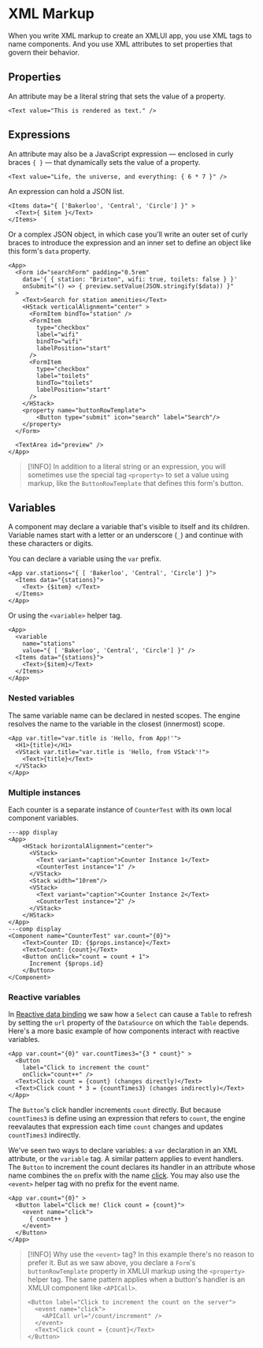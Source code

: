 # XML Markup

When you write XML markup to create an XMLUI app, you use XML tags to name components. And you use XML attributes to set properties that govern their behavior.

## Properties

An attribute may be a literal string that sets the value of a property.

```xmlui-pg name="A literal property" copy display
<Text value="This is rendered as text." />
```

## Expressions

An attribute may also be a JavaScript expression — enclosed in curly braces `{ }` — that dynamically sets the value of a property.

```xmlui-pg copy name="A dynamic property" display
<Text value="Life, the universe, and everything: { 6 * 7 }" />
```

An expression can hold a JSON list.

```xmlui-pg copy name="A JSON list" display /['Bakerloo', 'Central', 'Circle']/
<Items data="{ ['Bakerloo', 'Central', 'Circle'] }" >
  <Text>{ $item }</Text>
</Items>
```

Or a complex JSON object, in which case you'll write an outer set of curly braces to introduce the expression and an inner set to define an object like this form's `data` property.

```xmlui-pg copy name="A complex JSON object" display /{ station: "Brixton", wifi: true, toilets: false }/
<App>
  <Form id="searchForm" padding="0.5rem"
    data='{ { station: "Brixton", wifi: true, toilets: false } }'
    onSubmit="() => { preview.setValue(JSON.stringify($data)) }"
  >
    <Text>Search for station amenities</Text>
    <HStack verticalAlignment="center" >
      <FormItem bindTo="station" />
      <FormItem
        type="checkbox"
        label="wifi"
        bindTo="wifi"
        labelPosition="start"
      />
      <FormItem
        type="checkbox"
        label="toilets"
        bindTo="toilets"
        labelPosition="start"
      />
    </HStack>
    <property name="buttonRowTemplate">
        <Button type="submit" icon="search" label="Search"/>
    </property>
  </Form>

  <TextArea id="preview" />
</App>
```

> [!INFO]
> In addition to a literal string or an expression, you will sometimes use the special tag `<property>` to set a value using markup, like the `ButtonRowTemplate` that defines this form's button.

## Variables

A component may declare a variable that's visible to itself and its children. Variable names start with a letter or an underscore (`_`) and continue with these characters or digits.

You can declare a variable using the `var` prefix.

```xmlui-pg copy name="Declaring a variable with var" display
<App var.stations="{ [ 'Bakerloo', 'Central', 'Circle'] }">
  <Items data="{stations}">
    <Text> {$item} </Text>
  </Items>
</App>
```

Or using the `<variable>` helper tag.

```xmlui-pg copy name="Declaring a variable with <variable>" display
<App>
  <variable
    name="stations"
    value="{ [ 'Bakerloo', 'Central', 'Circle'] }" />
  <Items data="{stations}">
    <Text>{$item}</Text>
  </Items>
</App>
```

### Nested variables

The same variable name can be declared in nested scopes. The engine resolves the name to the variable in the closest (innermost) scope.

```xmlui-pg copy name="Defining and using nested variables" display
<App var.title="var.title is 'Hello, from App!'">
  <H1>{title}</H1>
  <VStack var.title="var.title is 'Hello, from VStack'!">
    <Text>{title}</Text>
  </VStack>
</App>
```

### Multiple instances

<Text>Each counter is a separate instance of `CounterTest` with its own local component variables.</Text>

```xmlui-pg  name="Isolated component instances"
---app display
<App>
    <HStack horizontalAlignment="center">
      <VStack>
        <Text variant="caption">Counter Instance 1</Text>
        <CounterTest instance="1" />
      </VStack>
      <Stack width="10rem"/>
      <VStack>
        <Text variant="caption">Counter Instance 2</Text>
        <CounterTest instance="2" />
      </VStack>
    </HStack>
</App>
---comp display
<Component name="CounterTest" var.count="{0}">
    <Text>Counter ID: {$props.instance}</Text>
    <Text>Count: {count}</Text>
    <Button onClick="count = count + 1">
      Increment {$props.id}
    </Button>
</Component>
```

### Reactive variables

In [Reactive data binding](/reactive-intro) we saw how a `Select` can cause a `Table` to refresh by setting the `url` property of the `DataSource` on which the `Table` depends. Here's a more basic example of how components interact with reactive variables.

```xmlui-pg copy name="Defining and using reactive variables" display
<App var.count="{0}" var.countTimes3="{3 * count}" >
  <Button
    label="Click to increment the count"
    onClick="count++" />
  <Text>Click count = {count} (changes directly)</Text>
  <Text>Click count * 3 = {countTimes3} (changes indirectly)</Text>
</App>
```

The `Button`'s click handler increments `count` directly. But because `countTimes3` is define using an expression that refers to `count`, the engine reevalautes that expression each time `count` changes and updates `countTimes3` indirectly.

We've seen two ways to declare variables: a `var` declaration in an XML attribute, or the `variable` tag. A similar pattern applies to event handlers. The `Button` to increment the count declares its handler in an attribute whose name combines the `on` prefix with the name [click](/components/Button#click). You may also use the `<event>` helper tag with no prefix for the event name.

```xmlui-pg copy name="Declare an event handler using the <event> tag" display
<App var.count="{0}" >
  <Button label="Click me! Click count = {count}">
    <event name="click">
      { count++ }
    </event>
  </Button>
</App>
```

> [!INFO]
> Why use the `<event>` tag? In this example there's no reason to prefer it. But as we saw above, you declare a `Form`'s `buttonRowTemplate` property in XMLUI markup using the `<property>` helper tag. The same pattern applies when a button's handler is an XMLUI component like `<APICall>`.
> ```xmlui copy
> <Button label="Click to increment the count on the server">
>   <event name="click">
>     <APICall url="/count/increment" />
>   </event>
>   <Text>Click count = {count}</Text>
> </Button>
> ```
